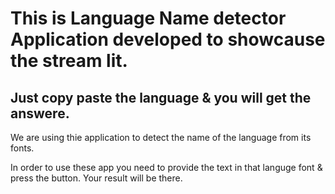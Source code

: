 # This is Language Name detector Application developed to showcause the stream lit.
## Just copy paste the language & you will get the answere.

We are using thie application to detect the name of the language from its fonts.

In order to use these app you need to provide the text in that languge font & press the button. Your result will be there.
